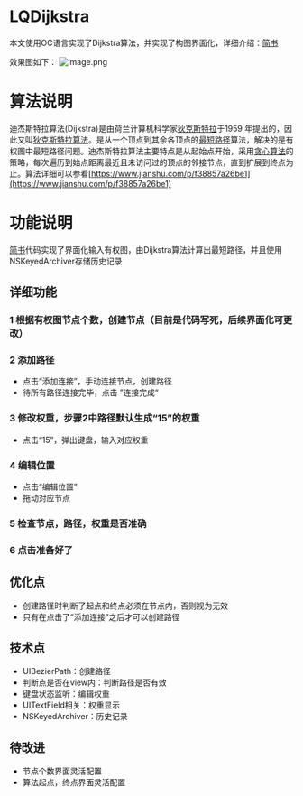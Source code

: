 # LQDijkstra
本文使用OC语言实现了Dijkstra算法，并实现了构图界面化，详细介绍：[简书](https://www.jianshu.com/p/980558bf92f6)


效果图如下：
![image.png](https://upload-images.jianshu.io/upload_images/2791393-33715a8f20874459.png?imageMogr2/auto-orient/strip%7CimageView2/2/w/1240)

# 算法说明
 迪杰斯特拉算法(Dijkstra)是由荷兰计算机科学家[狄克斯特拉](https://baike.baidu.com/item/%E7%8B%84%E5%85%8B%E6%96%AF%E7%89%B9%E6%8B%89/2828872)于1959 年提出的，因此又叫[狄克斯特拉算法](https://baike.baidu.com/item/%E7%8B%84%E5%85%8B%E6%96%AF%E7%89%B9%E6%8B%89%E7%AE%97%E6%B3%95/6764865)。是从一个顶点到其余各顶点的[最短路径](https://baike.baidu.com/item/%E6%9C%80%E7%9F%AD%E8%B7%AF%E5%BE%84)算法，解决的是有权图中最短路径问题。迪杰斯特拉算法主要特点是从起始点开始，采用[贪心算法](https://baike.baidu.com/item/%E8%B4%AA%E5%BF%83%E7%AE%97%E6%B3%95/5411800)的策略，每次遍历到始点距离最近且未访问过的顶点的邻接节点，直到扩展到终点为止。算法详细可以参看[https://www.jianshu.com/p/f38857a26be1](https://www.jianshu.com/p/f38857a26be1)

# 功能说明
[简书](https://www.jianshu.com/p/980558bf92f6)代码实现了界面化输入有权图，由Dijkstra算法计算出最短路径，并且使用NSKeyedArchiver存储历史记录

## 详细功能

### 1 根据有权图节点个数，创建节点（目前是代码写死，后续界面化可更改）
### 2 添加路径
   - 点击“添加连接”，手动连接节点，创建路径
   - 待所有路径连接完毕，点击 ”连接完成“
### 3 修改权重，步骤2中路径默认生成“15”的权重
- 点击“15”，弹出键盘，输入对应权重
### 4 编辑位置
- 点击“编辑位置”
- 拖动对应节点
### 5 检查节点，路径，权重是否准确
### 6 点击准备好了
  
## 优化点
- 创建路径时判断了起点和终点必须在节点内，否则视为无效
- 只有在点击了“添加连接”之后才可以创建路径
## 技术点
- UIBezierPath：创建路径
- 判断点是否在view内：判断路径是否有效
- 键盘状态监听：编辑权重
- UITextField相关：权重显示
- NSKeyedArchiver：历史记录
## 待改进
- 节点个数界面灵活配置
- 算法起点，终点界面灵活配置
